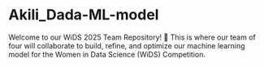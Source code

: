 # Akili_Dada-ML-model
Welcome to our WiDS 2025 Team Repository! 🚀 This is where our team of four will collaborate to build, refine, and optimize our machine learning model for the Women in Data Science (WiDS) Competition.
